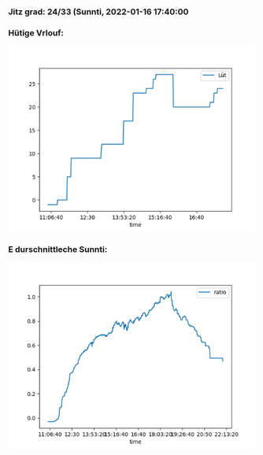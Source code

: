 ### Jitz grad: 24/33 (Sunnti, 2022-01-16 17:40:00

### Hütige Vrlouf:
![Graph](Today.png)

### E durschnittleche Sunnti:
![Graph](Sunnti.png)